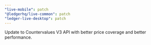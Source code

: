 ```yaml
---
"live-mobile": patch
"@ledgerhq/live-common": patch
"ledger-live-desktop": patch
---
```


Update to Countervalues V3 API with better price coverage and better performance.
